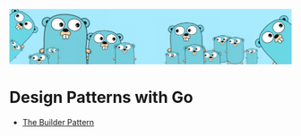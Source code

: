 ![](https://github.com/irisida/golang/blob/master/src/assets/freegopher.png)

# Design Patterns with Go

- [The Builder Pattern](https://github.com/irisida/goBuilderPattern)
